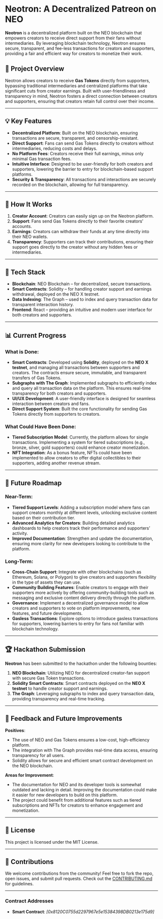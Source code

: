 # Neotron: A Decentralized Patreon on NEO

**Neotron** is a decentralized platform built on the NEO blockchain that empowers creators to receive direct support from their fans without intermediaries. By leveraging blockchain technology, Neotron ensures secure, transparent, and fee-less transactions for creators and supporters, providing a fair and efficient way for creators to monetize their work.

## 🔗 Project Overview

Neotron allows creators to receive **Gas Tokens** directly from supporters, bypassing traditional intermediaries and centralized platforms that take significant cuts from creator earnings. Built with user-friendliness and transparency in mind, Neotron fosters a direct connection between creators and supporters, ensuring that creators retain full control over their income.

---

## 💡 Key Features

- **Decentralized Platform**: Built on the NEO blockchain, ensuring transactions are secure, transparent, and censorship-resistant.
- **Direct Support**: Fans can send Gas Tokens directly to creators without intermediaries, reducing costs and delays.
- **No Platform Fees**: Creators receive their full earnings, minus only minimal Gas transaction fees.
- **Intuitive Interface**: Designed to be user-friendly for both creators and supporters, lowering the barrier to entry for blockchain-based support platforms.
- **Security & Transparency**: All transactions and interactions are securely recorded on the blockchain, allowing for full transparency.

---

## 🚀 How It Works

1. **Creator Account**: Creators can easily sign up on the Neotron platform.
2. **Support**: Fans send Gas Tokens directly to their favorite creators’ accounts.
3. **Earnings**: Creators can withdraw their funds at any time directly into their NEO wallets.
4. **Transparency**: Supporters can track their contributions, ensuring their support goes directly to the creator without any hidden fees or intermediaries.

---

## 🔧 Tech Stack

- **Blockchain**: NEO Blockchain – for decentralized, secure transactions.
- **Smart Contracts**: Solidity – for handling creator support and earnings withdrawal, deployed on the NEO X testnet.
- **Data Indexing**: The Graph – used to index and query transaction data for transparent interaction history.
- **Frontend**: React – providing an intuitive and modern user interface for both creators and supporters.

---

## 📊 Current Progress

### What is Done:
- **Smart Contracts**: Developed using **Solidity**, deployed on the **NEO X testnet**, and managing all transactions between supporters and creators. The contracts ensure secure, immutable, and transparent transfers of Gas Tokens.
- **Subgraphs with The Graph**: Implemented subgraphs to efficiently index and query all transaction data on the platform. This ensures real-time transparency for both creators and supporters.
- **UI/UX Development**: A user-friendly interface is designed for seamless interaction between creators and fans.
- **Direct Support System**: Built the core functionality for sending Gas Tokens directly from supporters to creators.

### What Could Have Been Done:
- **Tiered Subscription Model**: Currently, the platform allows for single transactions. Implementing a system for tiered subscriptions (e.g., bronze, silver, gold supporters) could enhance creator monetization.
- **NFT Integration**: As a bonus feature, NFTs could have been implemented to allow creators to offer digital collectibles to their supporters, adding another revenue stream.

---

## 🔮 Future Roadmap

### Near-Term:
- **Tiered Support Levels**: Adding a subscription model where fans can support creators monthly at different levels, unlocking exclusive content based on their contribution tier.
- **Advanced Analytics for Creators**: Building detailed analytics dashboards to help creators track their performance and supporters’ activity.
- **Improved Documentation**: Strengthen and update the documentation, ensuring more clarity for new developers looking to contribute to the platform.

### Long-Term:
- **Cross-Chain Support**: Integrate with other blockchains (such as Ethereum, Solana, or Polygon) to give creators and supporters flexibility in the type of assets they can use.
- **Community Building Features**: Enable creators to engage with their supporters more actively by offering community-building tools such as messaging and exclusive content delivery directly through the platform.
- **Governance**: Implement a decentralized governance model to allow creators and supporters to vote on platform improvements, new features, and future developments.
- **Gasless Transactions**: Explore options to introduce gasless transactions for supporters, lowering barriers to entry for fans not familiar with blockchain technology.

---

## 🏆 Hackathon Submission

**Neotron** has been submitted to the hackathon under the following bounties:
1. **NEO Blockchain**: Utilizing NEO for decentralized creator-fan support with secure Gas Token transactions.
2. **Solidity Smart Contracts**: Smart contracts deployed on the **NEO X testnet** to handle creator support and earnings.
3. **The Graph**: Leveraging subgraphs to index and query transaction data, providing transparency and real-time tracking.

---

## 💬 Feedback and Future Improvements

**Positives**:
- The use of NEO and Gas Tokens ensures a low-cost, high-efficiency platform.
- The integration with The Graph provides real-time data access, ensuring transparency for all users.
- Solidity allows for secure and efficient smart contract development on the NEO blockchain.

**Areas for Improvement**:
- The documentation for NEO and its developer tools is somewhat outdated and lacking in detail. Improving the documentation could make it easier for new developers to build on this platform.
- The project could benefit from additional features such as tiered subscriptions and NFTs for creators to enhance engagement and monetization.

---

## 📜 License

This project is licensed under the MIT License.

---

## 🤝 Contributions

We welcome contributions from the community! Feel free to fork the repo, open issues, and submit pull requests. Check out the [CONTRIBUTING.md](CONTRIBUTING.md) for guidelines.

---


### Contract Addresses
- **Smart Contract**: _[0x8120C0755d2297967e5e15384398DB0213e175d9]_

